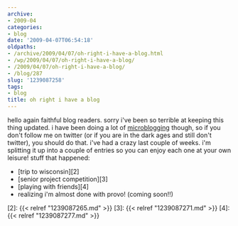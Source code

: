 ```yaml
---
archive:
- 2009-04
categories:
- blog
date: '2009-04-07T06:54:18'
oldpaths:
- /archive/2009/04/07/oh-right-i-have-a-blog.html
- /wp/2009/04/07/oh-right-i-have-a-blog/
- /2009/04/07/oh-right-i-have-a-blog/
- /blog/287
slug: '1239087258'
tags:
- blog
title: oh right i have a blog
---
```


hello again faithful blog readers. sorry i've been so terrible at keeping
this thing updated. i have been doing a lot of [microblogging][1] though,
so if you don't follow me on twitter (or if you are in the dark ages and
still don't twitter), you should do that. i've had a crazy last couple of
weeks. i'm splitting it up into a couple of entries so you can enjoy each
one at your own leisure! stuff that happened:

- [trip to wisconsin][2]
- [senior project competition][3]
- [playing with friends][4]
- realizing i'm almost done with provo! (coming soon!!)

[1]: http://twitter.com/bismark
[2]: {{< relref "1239087265.md" >}}
[3]: {{< relref "1239087271.md" >}}
[4]: {{< relref "1239087277.md" >}}

